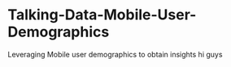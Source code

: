 # Talking-Data-Mobile-User-Demographics
Leveraging Mobile user demographics to obtain insights
hi guys
